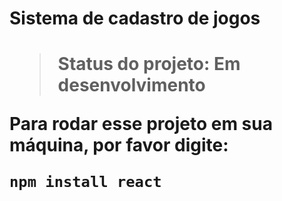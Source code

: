 <h1>Sistema de  cadastro de jogos<h1>


>  Status do projeto: Em desenvolvimento

Para rodar esse projeto em sua máquina, por favor digite:

```
npm install react
```
